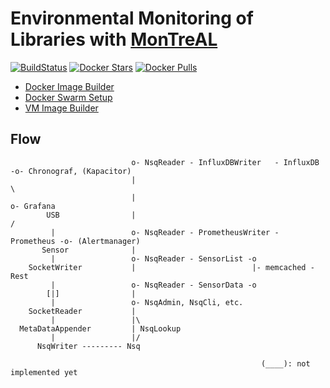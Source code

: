 # Environmental Monitoring of Libraries with [MonTreAL](http://dx.doi.org/10.1007/978-3-319-67008-9_52)

[![BuildStatus](https://travis-ci.org/r3r57/MonTreAL_docker-image-builder.svg?branch=master)](https://travis-ci.org/r3r57/MonTreAL_docker-image-builder)
[![Docker Stars](https://img.shields.io/docker/stars/r3r57/montreal.svg)](https://hub.docker.com/r/r3r57/montreal/)
[![Docker Pulls](https://img.shields.io/docker/pulls/r3r57/montreal.svg)](https://hub.docker.com/r/r3r57/montreal/)

- [Docker Image Builder](https://github.com/r3r57/MonTreAL_docker-image-builder)
- [Docker Swarm Setup](https://github.com/r3r57/MonTreAL_swarm-setup)
- [VM Image Builder](https://github.com/r3r57/MonTreAL_vm-image-builder)

## Flow

```
                           o- NsqReader - InfluxDBWriter   - InfluxDB   -o- Chronograf, (Kapacitor)
                           |                                              \
                           |                                               o- Grafana
        USB                |                                              /
         |                 o- NsqReader - PrometheusWriter - Prometheus -o- (Alertmanager)
       Sensor              |
         |                 o- NsqReader - SensorList -o
    SocketWriter           |                          |- memcached - Rest
         |                 o- NsqReader - SensorData -o
        [|]                |                          
         |                 o- NsqAdmin, NsqCli, etc.
    SocketReader           |
         |                 |\
  MetaDataAppender         | NsqLookup
         |                 |/
      NsqWriter --------- Nsq                             

                                                        (____): not implemented yet
```
